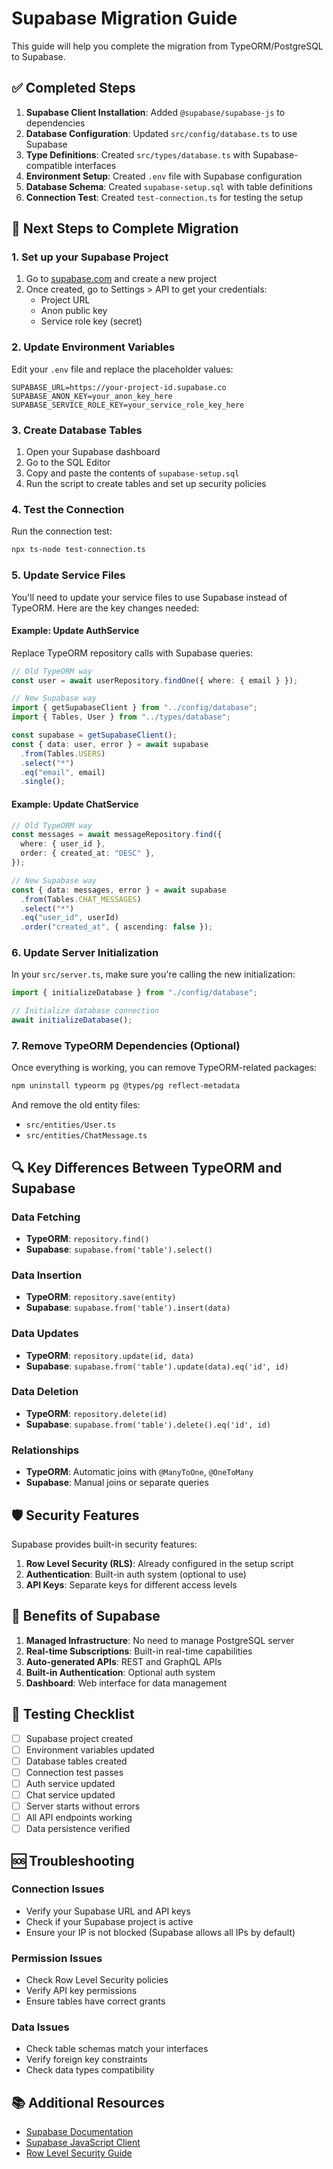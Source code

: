 # Supabase Migration Guide

This guide will help you complete the migration from TypeORM/PostgreSQL to Supabase.

## ✅ Completed Steps

1. **Supabase Client Installation**: Added `@supabase/supabase-js` to dependencies
2. **Database Configuration**: Updated `src/config/database.ts` to use Supabase
3. **Type Definitions**: Created `src/types/database.ts` with Supabase-compatible interfaces
4. **Environment Setup**: Created `.env` file with Supabase configuration
5. **Database Schema**: Created `supabase-setup.sql` with table definitions
6. **Connection Test**: Created `test-connection.ts` for testing the setup

## 🔧 Next Steps to Complete Migration

### 1. Set up your Supabase Project

1. Go to [supabase.com](https://supabase.com) and create a new project
2. Once created, go to Settings > API to get your credentials:
   - Project URL
   - Anon public key
   - Service role key (secret)

### 2. Update Environment Variables

Edit your `.env` file and replace the placeholder values:

```env
SUPABASE_URL=https://your-project-id.supabase.co
SUPABASE_ANON_KEY=your_anon_key_here
SUPABASE_SERVICE_ROLE_KEY=your_service_role_key_here
```

### 3. Create Database Tables

1. Open your Supabase dashboard
2. Go to the SQL Editor
3. Copy and paste the contents of `supabase-setup.sql`
4. Run the script to create tables and set up security policies

### 4. Test the Connection

Run the connection test:

```bash
npx ts-node test-connection.ts
```

### 5. Update Service Files

You'll need to update your service files to use Supabase instead of TypeORM. Here are the key changes needed:

#### Example: Update AuthService

Replace TypeORM repository calls with Supabase queries:

```typescript
// Old TypeORM way
const user = await userRepository.findOne({ where: { email } });

// New Supabase way
import { getSupabaseClient } from "../config/database";
import { Tables, User } from "../types/database";

const supabase = getSupabaseClient();
const { data: user, error } = await supabase
  .from(Tables.USERS)
  .select("*")
  .eq("email", email)
  .single();
```

#### Example: Update ChatService

```typescript
// Old TypeORM way
const messages = await messageRepository.find({
  where: { user_id },
  order: { created_at: "DESC" },
});

// New Supabase way
const { data: messages, error } = await supabase
  .from(Tables.CHAT_MESSAGES)
  .select("*")
  .eq("user_id", userId)
  .order("created_at", { ascending: false });
```

### 6. Update Server Initialization

In your `src/server.ts`, make sure you're calling the new initialization:

```typescript
import { initializeDatabase } from "./config/database";

// Initialize database connection
await initializeDatabase();
```

### 7. Remove TypeORM Dependencies (Optional)

Once everything is working, you can remove TypeORM-related packages:

```bash
npm uninstall typeorm pg @types/pg reflect-metadata
```

And remove the old entity files:

- `src/entities/User.ts`
- `src/entities/ChatMessage.ts`

## 🔍 Key Differences Between TypeORM and Supabase

### Data Fetching

- **TypeORM**: `repository.find()`
- **Supabase**: `supabase.from('table').select()`

### Data Insertion

- **TypeORM**: `repository.save(entity)`
- **Supabase**: `supabase.from('table').insert(data)`

### Data Updates

- **TypeORM**: `repository.update(id, data)`
- **Supabase**: `supabase.from('table').update(data).eq('id', id)`

### Data Deletion

- **TypeORM**: `repository.delete(id)`
- **Supabase**: `supabase.from('table').delete().eq('id', id)`

### Relationships

- **TypeORM**: Automatic joins with `@ManyToOne`, `@OneToMany`
- **Supabase**: Manual joins or separate queries

## 🛡️ Security Features

Supabase provides built-in security features:

1. **Row Level Security (RLS)**: Already configured in the setup script
2. **Authentication**: Built-in auth system (optional to use)
3. **API Keys**: Separate keys for different access levels

## 🚀 Benefits of Supabase

1. **Managed Infrastructure**: No need to manage PostgreSQL server
2. **Real-time Subscriptions**: Built-in real-time capabilities
3. **Auto-generated APIs**: REST and GraphQL APIs
4. **Built-in Authentication**: Optional auth system
5. **Dashboard**: Web interface for data management

## 📝 Testing Checklist

- [ ] Supabase project created
- [ ] Environment variables updated
- [ ] Database tables created
- [ ] Connection test passes
- [ ] Auth service updated
- [ ] Chat service updated
- [ ] Server starts without errors
- [ ] All API endpoints working
- [ ] Data persistence verified

## 🆘 Troubleshooting

### Connection Issues

- Verify your Supabase URL and API keys
- Check if your Supabase project is active
- Ensure your IP is not blocked (Supabase allows all IPs by default)

### Permission Issues

- Check Row Level Security policies
- Verify API key permissions
- Ensure tables have correct grants

### Data Issues

- Check table schemas match your interfaces
- Verify foreign key constraints
- Check data types compatibility

## 📚 Additional Resources

- [Supabase Documentation](https://supabase.com/docs)
- [Supabase JavaScript Client](https://supabase.com/docs/reference/javascript)
- [Row Level Security Guide](https://supabase.com/docs/guides/auth/row-level-security)
